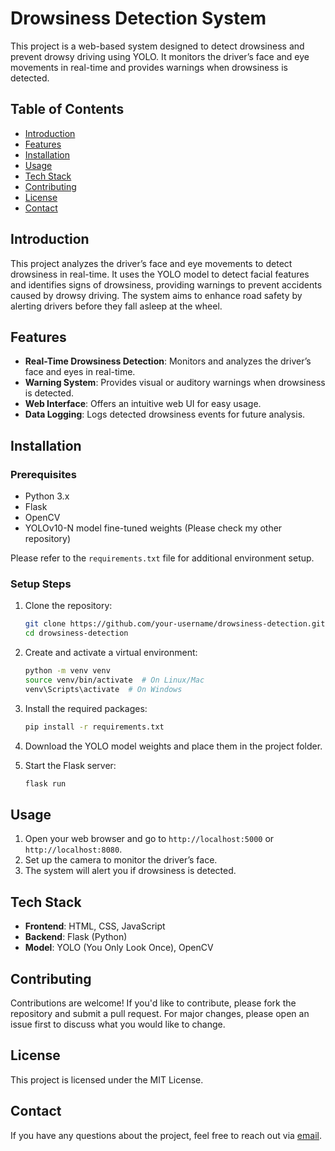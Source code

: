 # Drowsiness Detection System

This project is a web-based system designed to detect drowsiness and prevent drowsy driving using YOLO. It monitors the driver’s face and eye movements in real-time and provides warnings when drowsiness is detected.

## Table of Contents
- [Introduction](#introduction)
- [Features](#features)
- [Installation](#installation)
- [Usage](#usage)
- [Tech Stack](#tech-stack)
- [Contributing](#contributing)
- [License](#license)
- [Contact](#contact)

## Introduction

This project analyzes the driver’s face and eye movements to detect drowsiness in real-time. It uses the YOLO model to detect facial features and identifies signs of drowsiness, providing warnings to prevent accidents caused by drowsy driving. The system aims to enhance road safety by alerting drivers before they fall asleep at the wheel.

## Features

- **Real-Time Drowsiness Detection**: Monitors and analyzes the driver’s face and eyes in real-time.
- **Warning System**: Provides visual or auditory warnings when drowsiness is detected.
- **Web Interface**: Offers an intuitive web UI for easy usage.
- **Data Logging**: Logs detected drowsiness events for future analysis.

## Installation

### Prerequisites

- Python 3.x
- Flask
- OpenCV
- YOLOv10-N model fine-tuned weights (Please check my other repository)

Please refer to the `requirements.txt` file for additional environment setup.

### Setup Steps

1. Clone the repository:
    ```bash
    git clone https://github.com/your-username/drowsiness-detection.git
    cd drowsiness-detection
    ```

2. Create and activate a virtual environment:
    ```bash
    python -m venv venv
    source venv/bin/activate  # On Linux/Mac
    venv\Scripts\activate  # On Windows
    ```

3. Install the required packages:
    ```bash
    pip install -r requirements.txt
    ```

4. Download the YOLO model weights and place them in the project folder.

5. Start the Flask server:
    ```bash
    flask run
    ```

## Usage

1. Open your web browser and go to `http://localhost:5000` or `http://localhost:8080`.
2. Set up the camera to monitor the driver’s face.
3. The system will alert you if drowsiness is detected.

## Tech Stack

- **Frontend**: HTML, CSS, JavaScript
- **Backend**: Flask (Python)
- **Model**: YOLO (You Only Look Once), OpenCV

## Contributing

Contributions are welcome! If you'd like to contribute, please fork the repository and submit a pull request. For major changes, please open an issue first to discuss what you would like to change.

## License

This project is licensed under the MIT License.

## Contact

If you have any questions about the project, feel free to reach out via [email](mailto:agy91521947@gmail.com).
